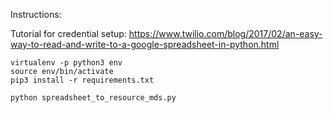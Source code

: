 Instructions:

Tutorial for credential setup: https://www.twilio.com/blog/2017/02/an-easy-way-to-read-and-write-to-a-google-spreadsheet-in-python.html


```
virtualenv -p python3 env
source env/bin/activate
pip3 install -r requirements.txt

python spreadsheet_to_resource_mds.py
```
